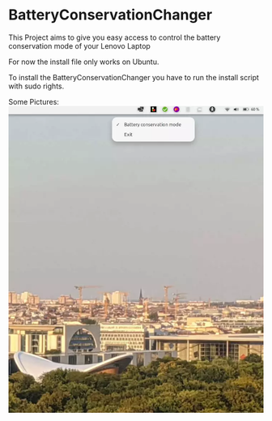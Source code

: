 # BatteryConservationChanger
This Project aims to give you easy access to control the battery conservation mode of your Lenovo Laptop

For now the install file only works on Ubuntu.

To install the BatteryConservationChanger you have to run the install script with sudo rights.


Some Pictures:
[![](./screenshot.webp)](https://raw.githubusercontent.com/freeifier/screenshot.webp)
